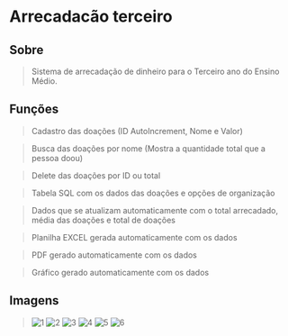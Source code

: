 # Arrecadacão terceiro

## Sobre
> Sistema de arrecadação de dinheiro para o Terceiro ano do Ensino Médio.

## Funções
> Cadastro das doações (ID AutoIncrement, Nome e Valor)

> Busca das doações por nome (Mostra a quantidade total que a pessoa doou)

> Delete das doações por ID ou total

> Tabela SQL com os dados das doações e opções de organização

> Dados que se atualizam automaticamente com o total arrecadado, média das doações e total de doações

> Planilha EXCEL gerada automaticamente com os dados

> PDF gerado automaticamente com os dados

> Gráfico gerado automaticamente com os dados

## Imagens
> ![1](https://user-images.githubusercontent.com/98183878/158027208-3e85dc34-ea3e-43d8-ad77-bff8abf06c77.png)
> ![2](https://user-images.githubusercontent.com/98183878/158027215-5cf0a030-1d1c-4f0b-a66d-5d0da77e37ca.png)
> ![3](https://user-images.githubusercontent.com/98183878/158027216-a34ecdc3-54fe-45c5-996f-3e953d2a3836.png)
> ![4](https://user-images.githubusercontent.com/98183878/158027229-5c244157-4bad-4fdf-99a9-7842d2b98e55.png)
> ![5](https://user-images.githubusercontent.com/98183878/158027241-4740a5de-0742-4a79-a254-f58c0c99ca88.png)
> ![6](https://user-images.githubusercontent.com/98183878/158027245-411abc18-5299-4770-bf93-f30bca81c687.png)

